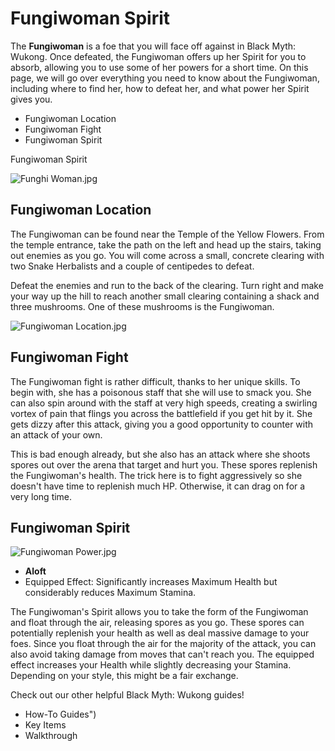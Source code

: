 # Fungiwoman Spirit

The **Fungiwoman** is a foe that you will face off against in Black Myth: Wukong. Once defeated, the Fungiwoman offers up her Spirit for you to absorb, allowing you to use some of her powers for a short time. On this page, we will go over everything you need to know about the Fungiwoman, including where to find her, how to defeat her, and what power her Spirit gives you. 

  * Fungiwoman Location
  * Fungiwoman Fight
  * Fungiwoman Spirit

Fungiwoman Spirit

![Funghi Woman.jpg](https://oyster.ignimgs.com/mediawiki/apis.ign.com/black-myth-wukong/d/d7/Funghi_Woman.jpg)

## Fungiwoman Location

The Fungiwoman can be found near the Temple of the Yellow Flowers. From the temple entrance, take the path on the left and head up the stairs, taking out enemies as you go. You will come across a small, concrete clearing with two Snake Herbalists and a couple of centipedes to defeat. 

Defeat the enemies and run to the back of the clearing. Turn right and make your way up the hill to reach another small clearing containing a shack and three mushrooms. One of these mushrooms is the Fungiwoman. 

![Fungiwoman Location.jpg](https://oyster.ignimgs.com/mediawiki/apis.ign.com/black-myth-wukong/a/ad/Fungiwoman_Location.jpg)

## Fungiwoman Fight

The Fungiwoman fight is rather difficult, thanks to her unique skills. To begin with, she has a poisonous staff that she will use to smack you. She can also spin around with the staff at very high speeds, creating a swirling vortex of pain that flings you across the battlefield if you get hit by it. She gets dizzy after this attack, giving you a good opportunity to counter with an attack of your own. 

This is bad enough already, but she also has an attack where she shoots spores out over the arena that target and hurt you. These spores replenish the Fungiwoman's health. The trick here is to fight aggressively so she doesn't have time to replenish much HP. Otherwise, it can drag on for a very long time. 

## Fungiwoman Spirit

![Fungiwoman Power.jpg](https://oyster.ignimgs.com/mediawiki/apis.ign.com/black-myth-wukong/0/03/Fungiwoman_Power.jpg)

  * **Aloft**
  * Equipped Effect: Significantly increases Maximum Health but considerably reduces Maximum Stamina. 

The Fungiwoman's Spirit allows you to take the form of the Fungiwoman and float through the air, releasing spores as you go. These spores can potentially replenish your health as well as deal massive damage to your foes. Since you float through the air for the majority of the attack, you can also avoid taking damage from moves that can't reach you. The equipped effect increases your Health while slightly decreasing your Stamina. Depending on your style, this might be a fair exchange. 

Check out our other helpful Black Myth: Wukong guides! 

  * How-To Guides")
  * Key Items
  * Walkthrough